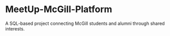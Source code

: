 # MeetUp-McGill-Platform
A SQL-based project connecting McGill students and alumni through shared interests.
